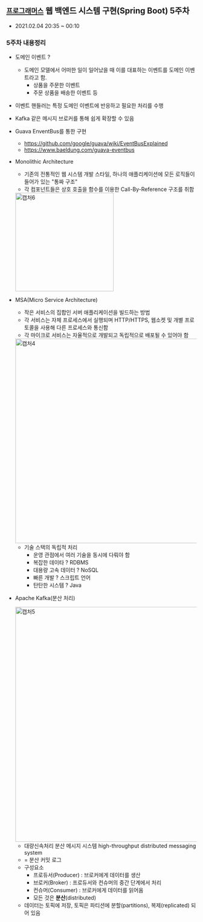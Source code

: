## [`프로그래머스`] 웹 백엔드 시스템 구현(Spring Boot) 5주차
  - 2021.02.04 20:35 ~ 00:10
  
### 5주차 내용정리
  - 도메인 이벤트 ?
    - 도메인 모델에서 어떠한 일이 일어났을 때 이를 대표하는 이벤트를 도메인 이벤트라고 함.
      - 상품을 주문한 이벤트
      - 주문 상품을 배송한 이벤트 등
  - 이벤트 핸들러는 특정 도메인 이벤트에 반응하고 필요한 처리를 수행
  - Kafka 같은 메시지 브로커를 통해 쉽게 확장할 수 있음
  - Guava EnventBus를 통한 구현
    - https://github.com/google/guava/wiki/EventBusExplained
    - https://www.baeldung.com/guava-eventbus
    
  - Monolithic Architecture
    - 기존의 전통적인 웹 시스템 개발 스타일, 하나의 애플리케이션에 모든 로직들이 들어가 있는 "통짜 구조"
    - 각 컴포넌트들은 상호 호출을 함수를 이용한 Call-By-Reference 구조를 취함
    <img width="260" alt="캡처6" src="https://user-images.githubusercontent.com/50076031/107106454-02a5a200-686f-11eb-8553-38efe88520e1.PNG">
    
  - MSA(Micro Service Architecture)
    - 작은 서비스의 집합인 서버 애플리케이션을 빌드하는 방법
    - 각 서비스는 자체 프로세스에서 실행되며 HTTP/HTTPS, 웹소켓 및 개별 프로토콜을 사용해 다른 프로세스와 통신함
    - 각 마이크로 서비스는 자율적으로 개발되고 독립적으로 배포될 수 있어야 함
    
    <img width="540" alt="캡처4" src="https://user-images.githubusercontent.com/50076031/107106457-046f6580-686f-11eb-8002-3841efd0e310.PNG">
    
    - 기술 스택의 독립적 처리
      - 운영 관점에서 여러 기술을 동시에 다뤄야 함
      - 복잡한 데이타 ? RDBMS
      - 대용량 고속 데이터 ? NoSQL
      - 빠른 개발 ? 스크립트 언어
      - 탄탄한 시스템 ? Java
      
  - Apache Kafka(분산 처리)
  
    <img width="620" alt="캡처5" src="https://user-images.githubusercontent.com/50076031/107106458-0507fc00-686f-11eb-8474-791c4116cb6a.PNG">
    
    - 대량신속처리 분산 메시지 시스템 high-throughput distributed messaging system
    - = 분산 커밋 로그
    - 구성요소
      - 프로듀서(Producer) : 브로커에게 데이터를 생산
      - 브로커(Broker) : 프로듀서와 컨슈머의 중간 단계에서 처리 
      - 컨슈머(Consumer) : 브로커에게 데이터를 읽어옴
      - 모든 것은 **분산**(distributed)
    - 데이터는 토픽에 저장, 토픽은 파티션에 분할(partitions), 복제(replicated) 되어 있음

[`프로그래머스`]: https://programmers.co.kr/learn/courses/11186    
